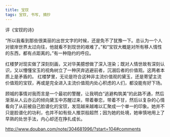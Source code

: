 ```yaml
---
title: 宝钗
tags: 宝钗, 书写, 摘抄
---
```



评《宝钗的诗》

“所以我看到那些很美丽的出世文字的时候，还是免不了犹豫一下。总认为一个人对彼岸世界太过向往，他就看不到现世的艰难了。”和“宝钗大概是对所有移人情性的东西，都有点距离的。”有一种隐约的呼应。

红楼梦对现实做了深刻刻画，又对华美臆想做了深入渲染；既对人情世故有深刻认识，又以懵懂宝玉的视角树立了一种厌弃逃避前者，沉溺后者的价值观。这两者本质上是矛盾的。 红楼梦里，无论是符合这种非主流价值观的黛玉，还是寄望主流价值观的宝钗，再或是完全进入主流价值观内处心积虑的人们，都没能有好下场。

顾城的事情对我而言是一个最初的警醒，让我明白“逃避构筑美”的此路不通，然后渐渐从人云亦云的倾向黛玉中苏醒过来，带着眷恋，带着不甘，然后以复杂的心情看向了从前被自己脸谱化的宝钗，发现越来越难以汇聚成一个单一的印象。她并不只是脸谱化的功利，也并不如有些人推崇般超然；因为她的处境，她审慎地用上了早熟的处世手法，内心却还在挣扎成长。

http://www.douban.com/note/304681996/?start=104#comments

